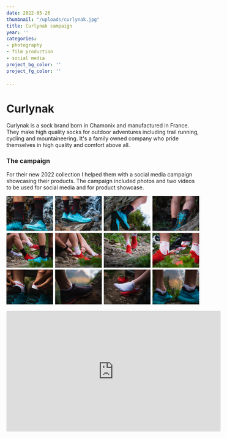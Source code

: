 ```yaml
---
date: 2022-05-26
thumbnail: "/uploads/curlynak.jpg"
title: Curlynak campaign
year: ''
categories:
- photography
- film production
- social media
project_bg_color: ''
project_fg_color: ''

---
```

# Curlynak

Curlynak is a sock brand born in Chamonix and manufactured in France. They make high quality socks for outdoor adventures including trail running, cycling and mountaineering. It's a family owned company who pride themselves in high quality and comfort above all.

### The campaign

For their new 2022 collection I helped them with a social media campaign showcasing their products. The campaign included photos and two videos to be used for social media and for product showcase.

![](/uploads/curlynak-collage.jpg)

<iframe width="560" height="315" src="https://www.youtube.com/embed/pF8ObGPntbw" title="YouTube video player" frameborder="0" allow="accelerometer; autoplay; clipboard-write; encrypted-media; gyroscope; picture-in-picture" allowfullscreen></iframe>
